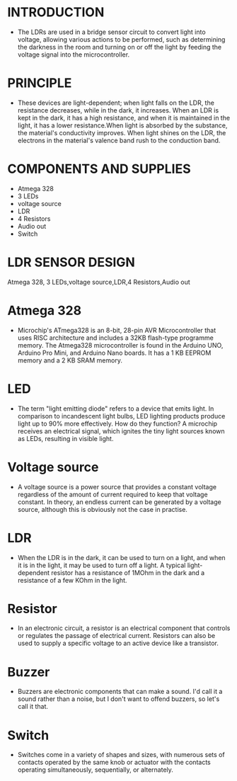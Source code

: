
# INTRODUCTION
 * The LDRs are used in a bridge sensor circuit to convert light into voltage, allowing various actions to be performed, such as determining the darkness in the room and turning on or off the light by feeding the voltage signal into the microcontroller.

# PRINCIPLE
 * These devices are light-dependent; when light falls on the LDR, the resistance decreases, while in the dark, it increases. When an LDR is kept in the dark, it has a high resistance, and when it is maintained in the light, it has a lower resistance.When light is absorbed by the substance, the material's conductivity improves. When light shines on the LDR, the electrons in the material's valence band rush to the conduction band.

# COMPONENTS AND SUPPLIES
 * Atmega 328
 * 3 LEDs
 * voltage source
 * LDR
 * 4 Resistors
 * Audio out
 * Switch

# LDR SENSOR DESIGN
  Atmega 328, 3 LEDs,voltage source,LDR,4 Resistors,Audio out
  
# Atmega 328 
 * Microchip's ATmega328 is an 8-bit, 28-pin AVR Microcontroller that uses RISC architecture and includes a 32KB flash-type programme memory.
The Atmega328 microcontroller is found in the Arduino UNO, Arduino Pro Mini, and Arduino Nano boards.
It has a 1 KB EEPROM memory and a 2 KB SRAM memory.

# LED
 * The term "light emitting diode" refers to a device that emits light. In comparison to incandescent light bulbs, LED lighting products produce light up to 90% more effectively. How do they function? A microchip receives an electrical signal, which ignites the tiny light sources known as LEDs, resulting in visible light.

# Voltage source
 * A voltage source is a power source that provides a constant voltage regardless of the amount of current required to keep that voltage constant. In theory, an endless current can be generated by a voltage source, although this is obviously not the case in practise.

# LDR 
 * When the LDR is in the dark, it can be used to turn on a light, and when it is in the light, it may be used to turn off a light. A typical light-dependent resistor has a resistance of 1MOhm in the dark and a resistance of a few KOhm in the light.

# Resistor
 * In an electronic circuit, a resistor is an electrical component that controls or regulates the passage of electrical current. Resistors can also be used to supply a specific voltage to an active device like a transistor.

# Buzzer
 * Buzzers are electronic components that can make a sound. I'd call it a sound rather than a noise, but I don't want to offend buzzers, so let's call it that.

# Switch
 * Switches come in a variety of shapes and sizes, with numerous sets of contacts operated by the same knob or actuator with the contacts operating simultaneously, sequentially, or alternately.








